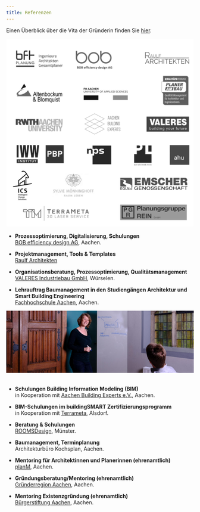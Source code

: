 ```yaml
---
title: Referenzen
---
```


Einen Überblick über die Vita der Gründerin finden Sie [hier](/vita).

![Referenzen Projektitekt](/contents/referenzen/referenzen2024.png)

- **Prozessoptimierung, Digitalisierung, Schulungen**<br>
  [BOB efficiency design AG](https://www.bob-ag.de), Aachen.

- **Projektmanagement, Tools & Templates**<br>
  [Raulf Architekten](https://www.raulfarchitekten.de/)
  
- **Organisationsberatung, Prozessoptimierung, Qualitätsmanagement**<br>
  [VALERES Industriebau GmbH](https://www.valeres.de), Würselen.
  
- **Lehrauftrag Baumanagement in den Studiengängen Architektur und Smart Building Engineering**<br>
  [Fachhochschule Aachen](https://www.fh-aachen.de/menschen/sschuster), Aachen.
  
![Workshop mit Projektitekt](/contents/projektitekt_workshop.jpg)
<br><br>

- **Schulungen Building Information Modeling (BIM)**<br>
  in Kooperation mit [Aachen Building Experts e.V.](https://www.aachenbuildingexperts.de), Aachen.

- **BIM-Schulungen im buildingSMART Zertifizierungsprogramm**<br>
  in Kooperation mit [Terrameta](https://www.terrameta.de), Alsdorf.

- **Beratung & Schulungen**<br>
  [ROOMSDesign](https://www.rooms-design.eu), Münster.
  
- **Baumanagement, Terminplanung**<br>
  Architekturbüro Kochsplan, Aachen.
  
- **Mentoring für Architektinnen und Planerinnen (ehrenamtlich)**<br>
  [planM](https://planm-mentoring.de/), Aachen.  

- **Gründungsberatung/Mentoring (ehrenamtlich)**<br>
  [Gründerregion Aachen](https://www.gruenderregion.de/wettbewerbe/ac2-der-gruendungswettbewerb/ablauf.html), Aachen.

 - **Mentoring Existenzgründung (ehrenamtlich)**<br>
  [Bürgerstiftung Aachen](https://www.buergerstiftung-aachen.de/projekte/unsere-projekte/existenzgruendung-fuer-menschen-mit-flucht-undoder-migrationshintergrund.html), Aachen.

